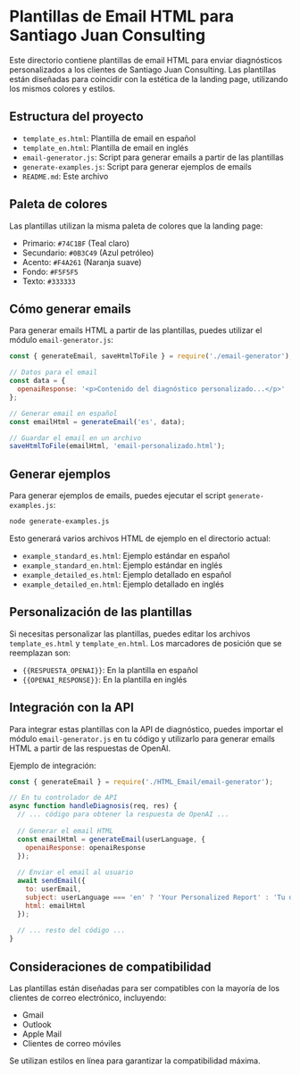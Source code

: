 # Plantillas de Email HTML para Santiago Juan Consulting

Este directorio contiene plantillas de email HTML para enviar diagnósticos personalizados a los clientes de Santiago Juan Consulting. Las plantillas están diseñadas para coincidir con la estética de la landing page, utilizando los mismos colores y estilos.

## Estructura del proyecto

- `template_es.html`: Plantilla de email en español
- `template_en.html`: Plantilla de email en inglés
- `email-generator.js`: Script para generar emails a partir de las plantillas
- `generate-examples.js`: Script para generar ejemplos de emails
- `README.md`: Este archivo

## Paleta de colores

Las plantillas utilizan la misma paleta de colores que la landing page:

- Primario: `#74C1BF` (Teal claro)
- Secundario: `#0B3C49` (Azul petróleo)
- Acento: `#F4A261` (Naranja suave)
- Fondo: `#F5F5F5`
- Texto: `#333333`

## Cómo generar emails

Para generar emails HTML a partir de las plantillas, puedes utilizar el módulo `email-generator.js`:

```javascript
const { generateEmail, saveHtmlToFile } = require('./email-generator');

// Datos para el email
const data = {
  openaiResponse: '<p>Contenido del diagnóstico personalizado...</p>'
};

// Generar email en español
const emailHtml = generateEmail('es', data);

// Guardar el email en un archivo
saveHtmlToFile(emailHtml, 'email-personalizado.html');
```

## Generar ejemplos

Para generar ejemplos de emails, puedes ejecutar el script `generate-examples.js`:

```bash
node generate-examples.js
```

Esto generará varios archivos HTML de ejemplo en el directorio actual:
- `example_standard_es.html`: Ejemplo estándar en español
- `example_standard_en.html`: Ejemplo estándar en inglés
- `example_detailed_es.html`: Ejemplo detallado en español
- `example_detailed_en.html`: Ejemplo detallado en inglés

## Personalización de las plantillas

Si necesitas personalizar las plantillas, puedes editar los archivos `template_es.html` y `template_en.html`. Los marcadores de posición que se reemplazan son:

- `{{RESPUESTA_OPENAI}}`: En la plantilla en español
- `{{OPENAI_RESPONSE}}`: En la plantilla en inglés

## Integración con la API

Para integrar estas plantillas con la API de diagnóstico, puedes importar el módulo `email-generator.js` en tu código y utilizarlo para generar emails HTML a partir de las respuestas de OpenAI.

Ejemplo de integración:

```javascript
const { generateEmail } = require('./HTML_Email/email-generator');

// En tu controlador de API
async function handleDiagnosis(req, res) {
  // ... código para obtener la respuesta de OpenAI ...
  
  // Generar el email HTML
  const emailHtml = generateEmail(userLanguage, {
    openaiResponse: openaiResponse
  });
  
  // Enviar el email al usuario
  await sendEmail({
    to: userEmail,
    subject: userLanguage === 'en' ? 'Your Personalized Report' : 'Tu diagnóstico personalizado',
    html: emailHtml
  });
  
  // ... resto del código ...
}
```

## Consideraciones de compatibilidad

Las plantillas están diseñadas para ser compatibles con la mayoría de los clientes de correo electrónico, incluyendo:

- Gmail
- Outlook
- Apple Mail
- Clientes de correo móviles

Se utilizan estilos en línea para garantizar la compatibilidad máxima. 